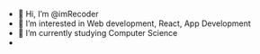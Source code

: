- 👋 Hi, I’m @imRecoder
- 👀 I’m interested in Web development, React, App Development
- 🌱 I’m currently studying Computer Science 
-

<!---
imRecoder/imRecoder is a ✨ special ✨ repository because its `README.md` (this file) appears on your GitHub profile.
You can click the Preview link to take a look at your changes.
--->

